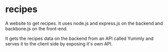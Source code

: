 recipes
=======

A website to get recipes. It uses node.js and express.js on the backend and backbone.js on the front-end.

It gets the recipes data on the backend from an API called Yummly and serves it to the client side by exposing it's own API.